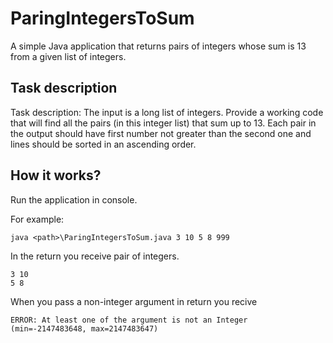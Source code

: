 # ParingIntegersToSum

A simple Java application that returns pairs of integers whose sum is 13 from a given list of integers.
## Task description

Task description: The input is a long list of integers. Provide a working code that will find all the pairs (in this integer list) that sum up to 13. Each pair in the output should have first number not greater than the second one and lines should be sorted in an ascending order.

## How it works?

Run the application in console.

For example:
```
java <path>\ParingIntegersToSum.java 3 10 5 8 999
```

In the return you receive pair of integers.
```
3 10
5 8
```

When you pass a non-integer argument in return you recive
```
ERROR: At least one of the argument is not an Integer (min=-2147483648, max=2147483647)
```
